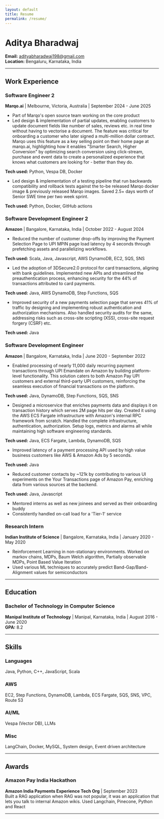 ```yaml
---
layout: default
title: Resume
permalink: /resume/
---
```


# Aditya Bharadwaj

**Email:** adityabharadwaj198@gmail.com  
**Location:** Bengaluru, Karnataka, India  

---

## Work Experience

### Software Engineer 2
**Marqo.ai** | Melbourne, Victoria, Australia | September 2024 - June 2025

- Part of Marqo's open source team working on the core product
- Led design & implementation of partial updates, enabling customers to update document fields like number of sales, reviews etc. in real time without having to vectorise a document. The feature was critical for onboarding a customer who later signed a multi-million dollar contract. Marqo uses this feature as a key selling point on their home page at marqo.ai, highlighting how it enables "Smarter Search, Higher Conversion" by optimizing search conversion using click-stream, purchase and event data to create a personalized experience that knows what customers are looking for - better than they do.

**Tech used:** Python, Vespa DB, Docker
- Led design & implementation of a testing pipeline that run backwards compatibility and rollback tests against the to-be released Marqo docker image & previously released Marqo images. Saved 2.5+ days worth of Senior SWE time per two week sprint. 

**Tech used:** Python, Docker, GitHub actions

### Software Development Engineer 2
**Amazon** | Bangalore, Karnataka, India | October 2022 - August 2024

- Reduced the number of customer drop-offs by improving the Payment Selection Page to UPI MPIN page load latency by 4 seconds through prefetching assets and parallelizing workflows. 

**Tech used:** Scala, Java, Javascript, AWS DynamoDB, EC2, SQS, SNS
- Led the adoption of 3DSecure2.0 protocol for card transactions, aligning with bank guidelines. Implemented new APIs and streamlined the preauthentication process, enhancing security for the 44% of transactions attributed to card payments. 

**Tech used:** Java, AWS DynamoDB, Step Functions, SQS
- Improved security of a new payments selection page that serves 41% of traffic by designing and implementing robust authentication and authorization mechanisms. Also handled security audits for the same, addressing risks such as cross-site scripting (XSS), cross-site request forgery (CSRF) etc. 

**Tech used:** Java

### Software Development Engineer
**Amazon** | Bangalore, Karnataka, India | June 2020 - September 2022

- Enabled processing of nearly 11,000 daily recurring payment transactions through UPI Emandate on Amazon by building platform-level functionality. This solution caters to both Amazon Pay UPI customers and external third-party UPI customers, reinforcing the seamless execution of financial transactions on the platform. 

**Tech used:** Java, DynamoDB, Step Functions, SQS, SNS
- Designed a microservice that enriches payments data and displays it on transaction history which serves 2M page hits per day. Created it using the AWS ECS Fargate infrastructure with Amazon's internal RPC framework from scratch. Handled the complete infrastructure, authentication, authorization. Setup logs, metrics and alarms all while maintaining high software engineering standards. 

**Tech used:** Java, ECS Fargate, Lambda, DynamoDB, SQS
- Improved latency of a payment processing API used by high value business customers like AWS & Amazon Ads by 5 seconds. 

**Tech used:** Java
- Reduced customer contacts by ~121k by contributing to various UI experiments on the Your Transactions page of Amazon Pay, enriching data from various sources at the backend. 

**Tech used:** Java, Javascript
- Mentored interns as well as new joinees and served as their onboarding buddy
- Consistently handled on-call load for a 'Tier-1' service

### Research Intern
**Indian Institute of Science** | Bangalore, Karnataka, India | January 2020 - May 2020

- Reinforcement Learning in non-stationary environments. Worked on markov chains, MDPs, Baum Welch algorithm, Partially observable MDPs, Point Based Value Iteration
- Used various ML techniques to accurately predict Band-Gap/Band-Alignment values for semiconductors

---

## Education

### Bachelor of Technology in Computer Science
**Manipal Institute of Technology** | Manipal, Karnataka, India | August 2016 - June 2020  
**GPA:** 8.2

---

## Skills

### Languages
Java, Python, C++, JavaScript, Scala

### AWS
EC2, Step Functions, DynamoDB, Lambda, ECS Fargate, SQS, SNS, VPC, Route 53

### AI/ML
Vespa (Vector DB), LLMs

### Misc
LangChain, Docker, MySQL, System design, Event driven architecture

---

## Awards

### Amazon Pay India Hackathon
**Amazon India Payments Experience Tech Org** | September 2023  
Built a RAG application when RAG was not popular, it was an application that lets you talk to internal Amazon wikis. Used Langchain, Pinecone, Python and React 

---

